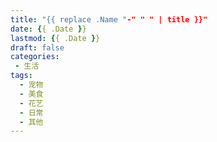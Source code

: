 ```yaml
---
title: "{{ replace .Name "-" " " | title }}"
date: {{ .Date }}
lastmod: {{ .Date }}
draft: false
categories:
 - 生活
tags:
  - 宠物
  - 美食
  - 花艺
  - 日常
  - 其他
---
```

